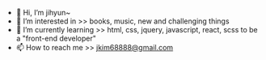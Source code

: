- 👋 Hi, I’m jihyun~
- 👀 I’m interested in >> books, music, new and challenging things
- 🌱 I’m currently learning >> html, css, jquery, javascript, react, scss to be a "front-end developer"
- 📫 How to reach me >> jkim68888@gmail.com

<!---
jkim68888/jkim68888 is a ✨ special ✨ repository because its `README.md` (this file) appears on your GitHub profile.
You can click the Preview link to take a look at your changes. - 💞️ I’m looking to collaborate on ...
--->
